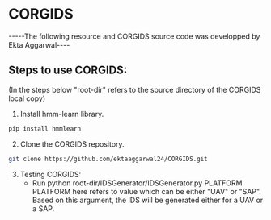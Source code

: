 # CORGIDS

-----The following resource and CORGIDS source code was developped by Ekta Aggarwal----

## Steps to use CORGIDS:
(In the steps below "root-dir" refers to the source directory of the CORGIDS local copy)

1. Install hmm-learn library.
```bash
pip install hmmlearn
```
2. Clone the CORGIDS repository.
```bash
git clone https://github.com/ektaaggarwal24/CORGIDS.git
```
3. Testing CORGIDS:
   - Run python root-dir/IDSGenerator/IDSGenerator.py PLATFORM
	PLATFORM here refers to value which can be either "UAV" or "SAP". Based on this argument, the IDS will be generated either for a UAV or a SAP.
 
